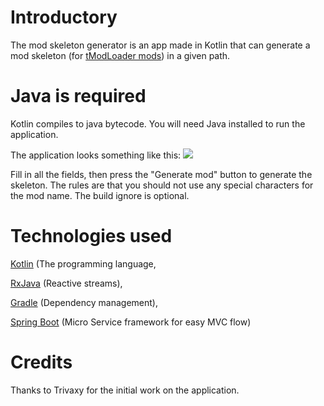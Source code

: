 # Introductory
The mod skeleton generator is an app made in Kotlin that can generate a mod skeleton 
(for [tModLoader mods](https://tmodloader.net/)) in a given path.

# Java is required
Kotlin compiles to java bytecode. You will need Java installed to run the application.

The application looks something like this:
![](https://i.imgur.com/t5MEFDB.png)

Fill in all the fields, then press the "Generate mod" button to generate the skeleton.
The rules are that you should not use any special characters for the mod name. 
The build ignore is optional.

# Technologies used
[Kotlin](https://kotlinlang.org/) (The programming language,
 
[RxJava](https://github.com/ReactiveX/RxJava) (Reactive streams), 

[Gradle](https://gradle.org/) (Dependency management), 

[Spring Boot](https://spring.io/) (Micro Service framework for easy MVC flow)

# Credits
Thanks to Trivaxy for the initial work on the application.
